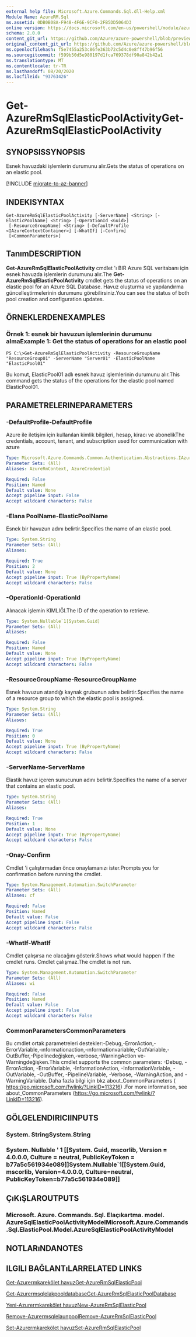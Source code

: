 ```yaml
---
external help file: Microsoft.Azure.Commands.Sql.dll-Help.xml
Module Name: AzureRM.Sql
ms.assetid: 0DB0B08A-F948-4F6E-9CF0-2FB5DD5064D3
online version: https://docs.microsoft.com/en-us/powershell/module/azurerm.sql/get-azurermsqlelasticpoolactivity
schema: 2.0.0
content_git_url: https://github.com/Azure/azure-powershell/blob/preview/src/ResourceManager/Sql/Commands.Sql/help/Get-AzureRmSqlElasticPoolActivity.md
original_content_git_url: https://github.com/Azure/azure-powershell/blob/preview/src/ResourceManager/Sql/Commands.Sql/help/Get-AzureRmSqlElasticPoolActivity.md
ms.openlocfilehash: f5e7455a253c86fe363b72c5d4c0e8ff47b96f56
ms.sourcegitcommit: f599b50d5e980197d1fca769378df90a842b42a1
ms.translationtype: MT
ms.contentlocale: tr-TR
ms.lasthandoff: 08/20/2020
ms.locfileid: "93763426"
---
```

# <span data-ttu-id="69a5e-101">Get-AzureRmSqlElasticPoolActivity</span><span class="sxs-lookup"><span data-stu-id="69a5e-101">Get-AzureRmSqlElasticPoolActivity</span></span>

## <span data-ttu-id="69a5e-102">SYNOPSIS</span><span class="sxs-lookup"><span data-stu-id="69a5e-102">SYNOPSIS</span></span>
<span data-ttu-id="69a5e-103">Esnek havuzdaki işlemlerin durumunu alır.</span><span class="sxs-lookup"><span data-stu-id="69a5e-103">Gets the status of operations on an elastic pool.</span></span>

[!INCLUDE [migrate-to-az-banner](../../includes/migrate-to-az-banner.md)]

## <span data-ttu-id="69a5e-104">INDEKI</span><span class="sxs-lookup"><span data-stu-id="69a5e-104">SYNTAX</span></span>

```
Get-AzureRmSqlElasticPoolActivity [-ServerName] <String> [-ElasticPoolName] <String> [-OperationId <Guid>]
 [-ResourceGroupName] <String> [-DefaultProfile <IAzureContextContainer>] [-WhatIf] [-Confirm]
 [<CommonParameters>]
```

## <span data-ttu-id="69a5e-105">Tanım</span><span class="sxs-lookup"><span data-stu-id="69a5e-105">DESCRIPTION</span></span>
<span data-ttu-id="69a5e-106">**Get-AzureRmSqlElasticPoolActivity** cmdlet 'ı BIR Azure SQL veritabanı için esnek havuzda işlemlerin durumunu alır.</span><span class="sxs-lookup"><span data-stu-id="69a5e-106">The **Get-AzureRmSqlElasticPoolActivity** cmdlet gets the status of operations on an elastic pool for an Azure SQL Database.</span></span>
<span data-ttu-id="69a5e-107">Havuz oluşturma ve yapılandırma güncelleştirmelerinin durumunu görebilirsiniz.</span><span class="sxs-lookup"><span data-stu-id="69a5e-107">You can see the status of both pool creation and configuration updates.</span></span>

## <span data-ttu-id="69a5e-108">ÖRNEKLERDEN</span><span class="sxs-lookup"><span data-stu-id="69a5e-108">EXAMPLES</span></span>

### <span data-ttu-id="69a5e-109">Örnek 1: esnek bir havuzun işlemlerinin durumunu alma</span><span class="sxs-lookup"><span data-stu-id="69a5e-109">Example 1: Get the status of operations for an elastic pool</span></span>
```
PS C:\>Get-AzureRmSqlElasticPoolActivity -ResourceGroupName "ResourceGroup01" -ServerName "Server01" -ElasticPoolName "ElasticPool01"
```

<span data-ttu-id="69a5e-110">Bu komut, ElasticPool01 adlı esnek havuz işlemlerinin durumunu alır.</span><span class="sxs-lookup"><span data-stu-id="69a5e-110">This command gets the status of the operations for the elastic pool named ElasticPool01.</span></span>

## <span data-ttu-id="69a5e-111">PARAMETRELERINE</span><span class="sxs-lookup"><span data-stu-id="69a5e-111">PARAMETERS</span></span>

### <span data-ttu-id="69a5e-112">-DefaultProfile</span><span class="sxs-lookup"><span data-stu-id="69a5e-112">-DefaultProfile</span></span>
<span data-ttu-id="69a5e-113">Azure ile iletişim için kullanılan kimlik bilgileri, hesap, kiracı ve abonelik</span><span class="sxs-lookup"><span data-stu-id="69a5e-113">The credentials, account, tenant, and subscription used for communication with azure</span></span>

```yaml
Type: Microsoft.Azure.Commands.Common.Authentication.Abstractions.IAzureContextContainer
Parameter Sets: (All)
Aliases: AzureRmContext, AzureCredential

Required: False
Position: Named
Default value: None
Accept pipeline input: False
Accept wildcard characters: False
```

### <span data-ttu-id="69a5e-114">-Elana PoolName</span><span class="sxs-lookup"><span data-stu-id="69a5e-114">-ElasticPoolName</span></span>
<span data-ttu-id="69a5e-115">Esnek bir havuzun adını belirtir.</span><span class="sxs-lookup"><span data-stu-id="69a5e-115">Specifies the name of an elastic pool.</span></span>

```yaml
Type: System.String
Parameter Sets: (All)
Aliases:

Required: True
Position: 2
Default value: None
Accept pipeline input: True (ByPropertyName)
Accept wildcard characters: False
```

### <span data-ttu-id="69a5e-116">-OperationId</span><span class="sxs-lookup"><span data-stu-id="69a5e-116">-OperationId</span></span>
<span data-ttu-id="69a5e-117">Alınacak işlemin KIMLIĞI.</span><span class="sxs-lookup"><span data-stu-id="69a5e-117">The ID of the operation to retrieve.</span></span>

```yaml
Type: System.Nullable`1[System.Guid]
Parameter Sets: (All)
Aliases:

Required: False
Position: Named
Default value: None
Accept pipeline input: True (ByPropertyName)
Accept wildcard characters: False
```

### <span data-ttu-id="69a5e-118">-ResourceGroupName</span><span class="sxs-lookup"><span data-stu-id="69a5e-118">-ResourceGroupName</span></span>
<span data-ttu-id="69a5e-119">Esnek havuzun atandığı kaynak grubunun adını belirtir.</span><span class="sxs-lookup"><span data-stu-id="69a5e-119">Specifies the name of a resource group to which the elastic pool is assigned.</span></span>

```yaml
Type: System.String
Parameter Sets: (All)
Aliases:

Required: True
Position: 0
Default value: None
Accept pipeline input: True (ByPropertyName)
Accept wildcard characters: False
```

### <span data-ttu-id="69a5e-120">-ServerName</span><span class="sxs-lookup"><span data-stu-id="69a5e-120">-ServerName</span></span>
<span data-ttu-id="69a5e-121">Elastik havuz içeren sunucunun adını belirtir.</span><span class="sxs-lookup"><span data-stu-id="69a5e-121">Specifies the name of a server that contains an elastic pool.</span></span>

```yaml
Type: System.String
Parameter Sets: (All)
Aliases:

Required: True
Position: 1
Default value: None
Accept pipeline input: True (ByPropertyName)
Accept wildcard characters: False
```

### <span data-ttu-id="69a5e-122">-Onay</span><span class="sxs-lookup"><span data-stu-id="69a5e-122">-Confirm</span></span>
<span data-ttu-id="69a5e-123">Cmdlet 'i çalıştırmadan önce onaylamanızı ister.</span><span class="sxs-lookup"><span data-stu-id="69a5e-123">Prompts you for confirmation before running the cmdlet.</span></span>

```yaml
Type: System.Management.Automation.SwitchParameter
Parameter Sets: (All)
Aliases: cf

Required: False
Position: Named
Default value: False
Accept pipeline input: False
Accept wildcard characters: False
```

### <span data-ttu-id="69a5e-124">-WhatIf</span><span class="sxs-lookup"><span data-stu-id="69a5e-124">-WhatIf</span></span>
<span data-ttu-id="69a5e-125">Cmdlet çalışırsa ne olacağını gösterir.</span><span class="sxs-lookup"><span data-stu-id="69a5e-125">Shows what would happen if the cmdlet runs.</span></span>
<span data-ttu-id="69a5e-126">Cmdlet çalışmaz.</span><span class="sxs-lookup"><span data-stu-id="69a5e-126">The cmdlet is not run.</span></span>

```yaml
Type: System.Management.Automation.SwitchParameter
Parameter Sets: (All)
Aliases: wi

Required: False
Position: Named
Default value: False
Accept pipeline input: False
Accept wildcard characters: False
```

### <span data-ttu-id="69a5e-127">CommonParameters</span><span class="sxs-lookup"><span data-stu-id="69a5e-127">CommonParameters</span></span>
<span data-ttu-id="69a5e-128">Bu cmdlet ortak parametreleri destekler:-Debug,-ErrorAction,-ErrorVariable,-ınformationaction,-ınformationvariable,-OutVariable,-OutBuffer,-Pipelinedeğişken,-verbose,-WarningAction ve-Warningdeğişken.</span><span class="sxs-lookup"><span data-stu-id="69a5e-128">This cmdlet supports the common parameters: -Debug, -ErrorAction, -ErrorVariable, -InformationAction, -InformationVariable, -OutVariable, -OutBuffer, -PipelineVariable, -Verbose, -WarningAction, and -WarningVariable.</span></span> <span data-ttu-id="69a5e-129">Daha fazla bilgi için bkz about_CommonParameters ( https://go.microsoft.com/fwlink/?LinkID=113216) .</span><span class="sxs-lookup"><span data-stu-id="69a5e-129">For more information, see about_CommonParameters (https://go.microsoft.com/fwlink/?LinkID=113216).</span></span>

## <span data-ttu-id="69a5e-130">GÖLGELENDIRICI</span><span class="sxs-lookup"><span data-stu-id="69a5e-130">INPUTS</span></span>

### <span data-ttu-id="69a5e-131">System. String</span><span class="sxs-lookup"><span data-stu-id="69a5e-131">System.String</span></span>

### <span data-ttu-id="69a5e-132">System. Nullable ' 1 [[System. Guid, mscorlib, Version = 4.0.0.0, Culture = neutral, PublicKeyToken = b77a5c561934e089]]</span><span class="sxs-lookup"><span data-stu-id="69a5e-132">System.Nullable\`1[[System.Guid, mscorlib, Version=4.0.0.0, Culture=neutral, PublicKeyToken=b77a5c561934e089]]</span></span>

## <span data-ttu-id="69a5e-133">ÇıKıŞLAR</span><span class="sxs-lookup"><span data-stu-id="69a5e-133">OUTPUTS</span></span>

### <span data-ttu-id="69a5e-134">Microsoft. Azure. Commands. Sql. Elaçıkartma. model. AzureSqlElasticPoolActivityModel</span><span class="sxs-lookup"><span data-stu-id="69a5e-134">Microsoft.Azure.Commands.Sql.ElasticPool.Model.AzureSqlElasticPoolActivityModel</span></span>

## <span data-ttu-id="69a5e-135">NOTLARıNDA</span><span class="sxs-lookup"><span data-stu-id="69a5e-135">NOTES</span></span>

## <span data-ttu-id="69a5e-136">ILGILI BAĞLANTıLAR</span><span class="sxs-lookup"><span data-stu-id="69a5e-136">RELATED LINKS</span></span>

[<span data-ttu-id="69a5e-137">Get-Azurermkarekölet havuz</span><span class="sxs-lookup"><span data-stu-id="69a5e-137">Get-AzureRmSqlElasticPool</span></span>](./Get-AzureRmSqlElasticPool.md)

[<span data-ttu-id="69a5e-138">Get-Azurermsqlelakpooldatabase</span><span class="sxs-lookup"><span data-stu-id="69a5e-138">Get-AzureRmSqlElasticPoolDatabase</span></span>](./Get-AzureRmSqlElasticPoolDatabase.md)

[<span data-ttu-id="69a5e-139">Yeni-Azurermkarekölet havuz</span><span class="sxs-lookup"><span data-stu-id="69a5e-139">New-AzureRmSqlElasticPool</span></span>](./New-AzureRmSqlElasticPool.md)

[<span data-ttu-id="69a5e-140">Remove-Azurermsqlelaunpool</span><span class="sxs-lookup"><span data-stu-id="69a5e-140">Remove-AzureRmSqlElasticPool</span></span>](./Remove-AzureRmSqlElasticPool.md)

[<span data-ttu-id="69a5e-141">Set-Azurermkarekölet havuz</span><span class="sxs-lookup"><span data-stu-id="69a5e-141">Set-AzureRmSqlElasticPool</span></span>](./Set-AzureRmSqlElasticPool.md)


